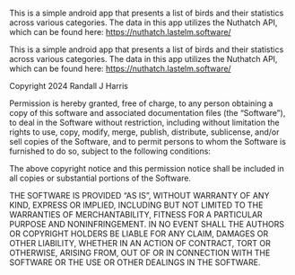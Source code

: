 This is a simple android app that presents a list of birds and their statistics across various categories.
The data in this app utilizes the Nuthatch API, which can be found here: https://nuthatch.lastelm.software/

This is a simple android app that presents a list of birds and their statistics across various categories.
The data in this app utilizes the Nuthatch API, which can be found here: https://nuthatch.lastelm.software/

Copyright 2024 Randall J Harris

Permission is hereby granted, free of charge, to any person obtaining a copy of this software and associated documentation files (the “Software”), 
to deal in the Software without restriction, including without limitation the rights to use, copy, modify, merge, publish, distribute, sublicense, 
and/or sell copies of the Software, and to permit persons to whom the Software is furnished to do so, subject to the following conditions:

The above copyright notice and this permission notice shall be included in all copies or substantial portions of the Software.

THE SOFTWARE IS PROVIDED “AS IS”, WITHOUT WARRANTY OF ANY KIND, EXPRESS OR IMPLIED, INCLUDING BUT NOT LIMITED TO THE WARRANTIES 
OF MERCHANTABILITY, FITNESS FOR A PARTICULAR PURPOSE AND NONINFRINGEMENT. IN NO EVENT SHALL THE AUTHORS OR COPYRIGHT HOLDERS BE 
LIABLE FOR ANY CLAIM, DAMAGES OR OTHER LIABILITY, WHETHER IN AN ACTION OF CONTRACT, TORT OR OTHERWISE, ARISING FROM, OUT OF OR 
IN CONNECTION WITH THE SOFTWARE OR THE USE OR OTHER DEALINGS IN THE SOFTWARE.
